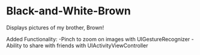 # Black-and-White-Brown
Displays pictures of my brother, Brown!

Added Functionality:
-Pinch to zoom on images with UIGestureRecognizer
-Ability to share with friends with UIActivityViewController
